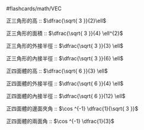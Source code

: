 #flashcards/math/VEC

正三角形的高 :: $\dfrac{\sqrt{ 3 }}{2}\ell$
<!--SR:!2024-07-18,15,292-->

正三角形的面積 :: $\dfrac{\sqrt{ 3 }}{4} \ell^{2}$
<!--SR:!2024-07-13,10,272-->

正三角形的外接半徑 :: $\dfrac{\sqrt{ 3 }}{3} \ell$
<!--SR:!2024-07-06,3,252-->

正三角形的內接半徑 :: $\dfrac{\sqrt{ 3 }}{6} \ell$
<!--SR:!2024-07-05,2,232-->

正四面體的高 :: $\dfrac{\sqrt{ 6 }}{3} \ell$
<!--SR:!2024-07-10,7,270-->

正四面體的外接半徑 :: $\dfrac{\sqrt{ 6 }}{4} \ell$
<!--SR:!2024-07-07,3,232-->

正四面體的內接半徑 :: $\dfrac{\sqrt{ 6 }}{12} \ell$
<!--SR:!2024-07-13,10,272-->

正四面體的邊面夾角 :: $\cos ^{-1} \dfrac{1}{\sqrt{ 3 }}$
<!--SR:!2024-07-06,3,252-->

正四面體的兩面角 :: $\cos ^{-1} \dfrac{1}{3}$
<!--SR:!2024-07-15,12,292-->